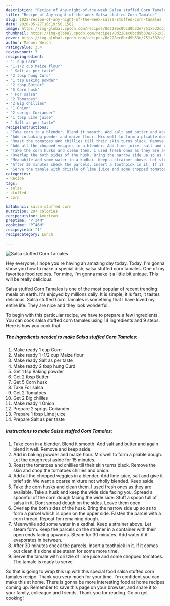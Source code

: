 ```yaml
---
description: "Recipe of Any-night-of-the-week Salsa stuffed Corn Tamales"
title: "Recipe of Any-night-of-the-week Salsa stuffed Corn Tamales"
slug: 1022-recipe-of-any-night-of-the-week-salsa-stuffed-corn-tamales
date: 2020-05-27T16:19:56.158Z
image: https://img-global.cpcdn.com/recipes/0d228ec0bcd9b33e/751x532cq70/salsa-stuffed-corn-tamales-recipe-main-photo.jpg
thumbnail: https://img-global.cpcdn.com/recipes/0d228ec0bcd9b33e/751x532cq70/salsa-stuffed-corn-tamales-recipe-main-photo.jpg
cover: https://img-global.cpcdn.com/recipes/0d228ec0bcd9b33e/751x532cq70/salsa-stuffed-corn-tamales-recipe-main-photo.jpg
author: Manuel Welch
ratingvalue: 3.4
reviewcount: 7
recipeingredient:
- "1 cup Corn"
- "1+1/2 cup Maize flour"
- " Salt as per taste"
- "2 tbsp hung Curd"
- "1 tsp Baking powder"
- "2 tbsp Butter"
- "5 Corn husk"
- " For salsa"
- "2 Tomatoes"
- "2 Big chillies"
- "1 Onion"
- "2 sprigs Coriander"
- "1 tbsp Lime juice"
- " Salt as per taste"
recipeinstructions:
- "Take corn in a blender. Blend it smooth. Add salt and butter and again blend it well. Remove and keep aside."
- "Add in baking powder and maize flour. Mix well to form a pliable dough. Let the dough rest aside for 15 minutes."
- "Roast the tomatoes and chillies till their skin turns black. Remove the skin and chop the tomatoes chillies and onion."
- "Add all the chopped veggies in a blender. Add lime juice, salt and give it brief stir. We want a coarse mixture not wholly blended. Keep aside"
- "Take the corn husks and clean them. I used fresh ones as they are available. Take a husk and keep the wide side facing you. Spread a spoonful of the corn dough facing the wide side. Stuff a spoon full of salsa in it. Dont spread dough on the sides. Leave them open."
- "Overlap the both sides of the husk. Bring the narrow side up so as to form a parcel which is open on the upper side. Fasten the parcel with a corn thread. Repeat for remaining dough."
- "Meanwhile add some water in a kadhai. Keep a strainer above. Let steam form. Keep the parcels on the strainer in a container with their open ends facing upwards. Steam for 30 minutes. Add water if it evaporates in between."
- "After 30 minutes check the parcels. Insert a toothpick in it. If it comes out clean it&#39;s done else steam for some more time."
- "Serve the tamale with drizzle of lime juice and some chopped tomatoes. The tamale is ready to serve."
categories:
- Recipe
tags:
- salsa
- stuffed
- corn

katakunci: salsa stuffed corn 
nutrition: 297 calories
recipecuisine: American
preptime: "PT34M"
cooktime: "PT46M"
recipeyield: "1"
recipecategory: Lunch

---
```



![Salsa stuffed Corn Tamales](https://img-global.cpcdn.com/recipes/0d228ec0bcd9b33e/751x532cq70/salsa-stuffed-corn-tamales-recipe-main-photo.jpg)

Hey everyone, I hope you're having an amazing day today. Today, I'm gonna show you how to make a special dish, salsa stuffed corn tamales. One of my favorites food recipes. For mine, I'm gonna make it a little bit unique. This will be really delicious.



Salsa stuffed Corn Tamales is one of the most popular of recent trending meals on earth. It's enjoyed by millions daily. It is simple, it is fast, it tastes delicious. Salsa stuffed Corn Tamales is something that I have loved my entire life. They are nice and they look wonderful.


To begin with this particular recipe, we have to prepare a few ingredients. You can cook salsa stuffed corn tamales using 14 ingredients and 9 steps. Here is how you cook that.

<!--inarticleads1-->

##### The ingredients needed to make Salsa stuffed Corn Tamales:

1. Make ready 1 cup Corn
1. Make ready 1+1/2 cup Maize flour
1. Make ready  Salt as per taste
1. Make ready 2 tbsp hung Curd
1. Get 1 tsp Baking powder
1. Get 2 tbsp Butter
1. Get 5 Corn husk
1. Take  For salsa
1. Get 2 Tomatoes
1. Get 2 Big chillies
1. Make ready 1 Onion
1. Prepare 2 sprigs Coriander
1. Prepare 1 tbsp Lime juice
1. Prepare  Salt as per taste




<!--inarticleads2-->

##### Instructions to make Salsa stuffed Corn Tamales:

1. Take corn in a blender. Blend it smooth. Add salt and butter and again blend it well. Remove and keep aside.
1. Add in baking powder and maize flour. Mix well to form a pliable dough. Let the dough rest aside for 15 minutes.
1. Roast the tomatoes and chillies till their skin turns black. Remove the skin and chop the tomatoes chillies and onion.
1. Add all the chopped veggies in a blender. Add lime juice, salt and give it brief stir. We want a coarse mixture not wholly blended. Keep aside
1. Take the corn husks and clean them. I used fresh ones as they are available. Take a husk and keep the wide side facing you. Spread a spoonful of the corn dough facing the wide side. Stuff a spoon full of salsa in it. Dont spread dough on the sides. Leave them open.
1. Overlap the both sides of the husk. Bring the narrow side up so as to form a parcel which is open on the upper side. Fasten the parcel with a corn thread. Repeat for remaining dough.
1. Meanwhile add some water in a kadhai. Keep a strainer above. Let steam form. Keep the parcels on the strainer in a container with their open ends facing upwards. Steam for 30 minutes. Add water if it evaporates in between.
1. After 30 minutes check the parcels. Insert a toothpick in it. If it comes out clean it&#39;s done else steam for some more time.
1. Serve the tamale with drizzle of lime juice and some chopped tomatoes. The tamale is ready to serve.




So that is going to wrap this up with this special food salsa stuffed corn tamales recipe. Thank you very much for your time. I'm confident you can make this at home. There is gonna be more interesting food at home recipes coming up. Remember to save this page on your browser, and share it to your family, colleague and friends. Thank you for reading. Go on get cooking!
